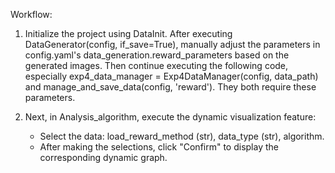 Workflow:

1. Initialize the project using DataInit. After executing DataGenerator(config, if_save=True), manually adjust the parameters in config.yaml's data_generation.reward_parameters based on the generated images. Then continue executing the following code, especially exp4_data_manager = Exp4DataManager(config, data_path) and manage_and_save_data(config, 'reward'). They both require these parameters.

2. Next, in Analysis_algorithm, execute the dynamic visualization feature:
    - Select the data: load_reward_method (str), data_type (str), algorithm.
    - After making the selections, click "Confirm" to display the corresponding dynamic graph.
